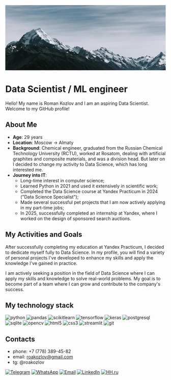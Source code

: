 ![top](/assets/top.jpg)

# Data Scientist / ML engineer

Hello! My name is Roman Kozlov and I am an aspiring Data Scientist. Welcome to my GitHub profile!

## About Me
- **Age**: 29 years
- **Location**: Moscow -> Almaty
- **Background**: Chemical engineer, graduated from the Russian Chemical Technology University (RCTU), worked at Rosatom, dealing with artificial graphites and composite materials, and was a division head. But later on I decided to change my activity to Data Science, which has long interested me.
- **Journey into IT**:
  - Long-time interest in computer science;
  - Learned Python in 2021 and used it extensively in scientific work;
  - Completed the Data Science course at Yandex Practicum in 2024 ("Data Science Specialist");
  - Made several successful pet projects that I am now actively applying in my part-time jobs;
  - In 2025, successfully completed an internship at Yandex, where I worked on the design of sponsored search auctions.


## My Activities and Goals
After successfully completing my education at Yandex Practicum, I decided to dedicate myself fully to Data Science. In my profile, you will find a variety of personal projects I've developed to enhance my skills and apply the knowledge I've gained in practice.

I am actively seeking a position in the field of Data Science where I can apply my skills and knowledge to solve real-world problems. My goal is to become part of a team where I can grow and contribute to the company's success.

## My technology stack

<div>
  <img src="https://cdn.jsdelivr.net/gh/devicons/devicon@latest/icons/python/python-original.svg" height="50" alt="python" title="Python"/>
  <img src="https://cdn.jsdelivr.net/gh/devicons/devicon@latest/icons/pandas/pandas-original.svg" height="50" alt="pandas" title="Pandas"/>
  <img src="https://cdn.jsdelivr.net/gh/devicons/devicon@latest/icons/scikitlearn/scikitlearn-original.svg" height="50" alt="scikitlearn" title="Scikit learn"/>
  <img src="https://cdn.jsdelivr.net/gh/devicons/devicon@latest/icons/tensorflow/tensorflow-original.svg" height="50" alt="tensorflow" title="TensorFlow"/>
  <img src="https://cdn.jsdelivr.net/gh/devicons/devicon@latest/icons/keras/keras-original.svg" height="50" alt="keras" title="Keras"/>
  <img src="https://cdn.jsdelivr.net/gh/devicons/devicon@latest/icons/postgresql/postgresql-original.svg" height="50" alt="postgresql" title="PostgreSQL"/>
  <img src="https://cdn.jsdelivr.net/gh/devicons/devicon@latest/icons/sqlite/sqlite-original.svg" height="50" alt="sqlite" title="SQLite"/>
  <img src="https://cdn.jsdelivr.net/gh/devicons/devicon@latest/icons/opencv/opencv-original.svg" height="50" alt="opencv" title="OpenCV"/>
  <img src="https://cdn.jsdelivr.net/gh/devicons/devicon@latest/icons/html5/html5-original.svg" height="50" alt="html5" title="HTML5"/>
  <img src="https://cdn.jsdelivr.net/gh/devicons/devicon@latest/icons/css3/css3-original.svg" height="50" alt="css3" title="CSS3"/>
  <img src="https://cdn.jsdelivr.net/gh/devicons/devicon@latest/icons/streamlit/streamlit-original.svg" height="50" alt="streamlit" title="Streamlit"/>
  <img src="https://cdn.jsdelivr.net/gh/devicons/devicon@latest/icons/git/git-original.svg" height="50" alt="git" title="git"/>
</div>

## Contacts

- phone: +7 (778) 389-45-82
- email: roakozlov@gmail.com
- tg: @roakozlov

[![Telegram](https://img.shields.io/badge/Telegram-2CA5E0?style=for-the-badge&logo=telegram&logoColor=white)](https://t.me/roakozlov)
[![WhatsApp](https://img.shields.io/badge/WhatsApp-25D366?style=for-the-badge&logo=whatsapp&logoColor=white)](https://wa.me/79152878727)
[![Email](https://img.shields.io/badge/Email-D14836?style=for-the-badge&logo=gmail&logoColor=white)](mailto:roakozlov@gmail.com)
[![LinkedIn](https://img.shields.io/badge/LinkedIn-0A66C2?style=for-the-badge&logo=linkedin&logoColor=white)](https://www.linkedin.com/in/roakozlov)
[![HH.ru](https://img.shields.io/badge/HH.ru-FF0000?style=for-the-badge&logo=headhunter&logoColor=white)](https://hh.ru/resume/47e1e01cff0e6e53e50039ed1f6538724a4450)

